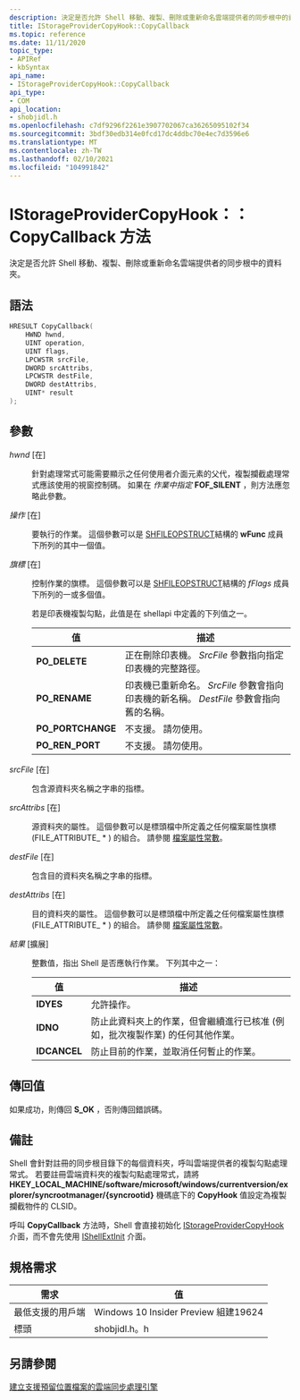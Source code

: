 ```yaml
---
description: 決定是否允許 Shell 移動、複製、刪除或重新命名雲端提供者的同步根中的資料夾。
title: IStorageProviderCopyHook::CopyCallback
ms.topic: reference
ms.date: 11/11/2020
topic_type:
- APIRef
- kbSyntax
api_name:
- IStorageProviderCopyHook::CopyCallback
api_type:
- COM
api_location:
- shobjidl.h
ms.openlocfilehash: c7df9296f2261e3907702067ca36265095102f34
ms.sourcegitcommit: 3bdf30edb314e0fcd17dc4ddbc70e4ec7d3596e6
ms.translationtype: MT
ms.contentlocale: zh-TW
ms.lasthandoff: 02/10/2021
ms.locfileid: "104991842"
---
```

# <a name="istorageprovidercopyhookcopycallback-method"></a>IStorageProviderCopyHook：： CopyCallback 方法

決定是否允許 Shell 移動、複製、刪除或重新命名雲端提供者的同步根中的資料夾。

## <a name="syntax"></a>語法

```C++
HRESULT CopyCallback( 
    HWND hwnd,
    UINT operation,
    UINT flags,
    LPCWSTR srcFile,
    DWORD srcAttribs,
    LPCWSTR destFile,
    DWORD destAttribs,
    UINT* result
);
```

## <a name="parameters"></a>參數

<dl> <dt>

*hwnd* \[在\]
</dt> <dd>

針對處理常式可能需要顯示之任何使用者介面元素的父代，複製攔截處理常式應該使用的視窗控制碼。 如果在 *作業中指定* **FOF_SILENT** ，則方法應忽略此參數。

</dd> </dl>

<dl> <dt>

*操作* \[在\]
</dt> <dd>

要執行的作業。 這個參數可以是 [SHFILEOPSTRUCT](/windows/win32/api/shellapi/ns-shellapi-shfileopstructa)結構的 **wFunc** 成員下所列的其中一個值。

</dd> </dl>

<dl> <dt>

*旗標* \[在\]
</dt> <dd>

控制作業的旗標。 這個參數可以是 [SHFILEOPSTRUCT](/windows/desktop/api/shellapi/ns-shellapi-shfileopstructa)結構的 *fFlags* 成員下所列的一或多個值。

若是印表機複製勾點，此值是在 shellapi 中定義的下列值之一。

| 值       | 描述 |
|-------------|------------|
|  **PO_DELETE**      | 正在刪除印表機。 *SrcFile* 參數指向指定印表機的完整路徑。           |
|  **PO_RENAME**       | 印表機已重新命名。 *SrcFile* 參數會指向印表機的新名稱。 *DestFile* 參數會指向舊的名稱。           |
| **PO_PORTCHANGE**    | 不支援。 請勿使用。          |
| **PO_REN_PORT**    | 不支援。 請勿使用。           |

</dd> </dl>

<dl> <dt>

*srcFile* \[在\]
</dt> <dd>

包含源資料夾名稱之字串的指標。

</dd> </dl>

*srcAttribs* \[在\]
</dt> <dd>

源資料夾的屬性。 這個參數可以是標頭檔中所定義之任何檔案屬性旗標 (FILE_ATTRIBUTE_ * ) 的組合。 請參閱 [檔案屬性常數](../fileio/file-attribute-constants.md)。

</dd> </dl>

*destFile* \[在\]
</dt> <dd>

包含目的資料夾名稱之字串的指標。

</dd> </dl>

*destAttribs* \[在\]
</dt> <dd>

目的資料夾的屬性。 這個參數可以是標頭檔中所定義之任何檔案屬性旗標 (FILE_ATTRIBUTE_ * ) 的組合。 請參閱 [檔案屬性常數](../fileio/file-attribute-constants.md)。

</dd> </dl>

*結果* \[擴展\]
</dt> <dd>

整數值，指出 Shell 是否應執行作業。 下列其中之一：

| 值       | 描述 |
|-------------|------------|
| **IDYES**       | 允許操作。           |
| **IDNO**        | 防止此資料夾上的作業，但會繼續進行已核准 (例如，批次複製作業) 的任何其他作業。           |
| **IDCANCEL**    | 防止目前的作業，並取消任何暫止的作業。           |


</dd> </dl>


## <a name="return-value"></a>傳回值

如果成功，則傳回 **S_OK** ，否則傳回錯誤碼。

## <a name="remarks"></a>備註

Shell 會針對註冊的同步根目錄下的每個資料夾，呼叫雲端提供者的複製勾點處理常式。 若要註冊雲端資料夾的複製勾點處理常式，請將 **HKEY_LOCAL_MACHINE/software/microsoft/windows/currentversion/explorer/syncrootmanager/{syncrootid}** 機碼底下的 **CopyHook** 值設定為複製攔截物件的 CLSID。

呼叫 **CopyCallback** 方法時，Shell 會直接初始化 [IStorageProviderCopyHook](nn-shobjidl-istorageprovidercopyhook.md) 介面，而不會先使用 [IShellExtInit](/windows/win32/api/shobjidl_core/nn-shobjidl_core-ishellextinit) 介面。

## <a name="requirements"></a>規格需求

| 需求 | 值 |
|-------------------------------------|-----------------------------------------------------------------------------------------|
| 最低支援的用戶端 | Windows 10 Insider Preview 組建19624                                |
| 標頭                   | shobjidl.h。h   |

## <a name="see-also"></a>另請參閱

[建立支援預留位置檔案的雲端同步處理引擎](../cfapi/build-a-cloud-file-sync-engine.md)